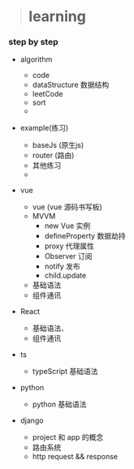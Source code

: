 > # learning
### step by step

- algorithm
  - code 
  - dataStructure 数据结构
  - leetCode
  - sort
  - 
- example(练习)
  - baseJs (原生js)
  - router (路由)
  - 其他练习
  - 
- vue
  - vue (vue 源码书写板)
  - MVVM 
    - new Vue 实例
    - defineProperty 数据劫持
    - proxy 代理属性
    - Observer 订阅
    - notify 发布
    - child.update
  - 基础语法
  - 组件通讯
- React
  - 基础语法、
  - 组件通讯
  
- ts
  - typeScript 基础语法
  
- python
  - python 基础语法
  
- django
  - project 和 app 的概念
  - 路由系统
  - http request && response